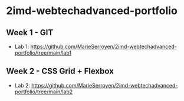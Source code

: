 # 2imd-webtechadvanced-portfolio

## Week 1 - GIT
* Lab 1:
https://github.com/MarieSerroyen/2imd-webtechadvanced-portfolio/tree/main/lab1

## Week 2 - CSS Grid + Flexbox
* Lab 2: 
https://github.com/MarieSerroyen/2imd-webtechadvanced-portfolio/tree/main/lab2
